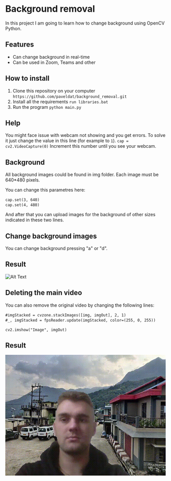 # Background removal
In this project I am going to learn how to change background using OpenCV Python. 

## Features
* Can change background in real-time
* Can be used in Zoom, Teams and other

## How to install
1. Clone this repository on your computer
`https://github.com/paveldat/background_removal.git`
2. Install all the requirements
`run libraries.bat`
3. Run the program
`python main.py`

## Help
You might face issue with webcam not showing and you get errors.
To solve it just change the value in this line (for example to `1`).
`cap = cv2.VideoCapture(0)`
Increment this number until you see your webcam.

## Background
All background images could be found in img folder. 
Each image must be 640*480 pixels.

You can change this parametres here:
```
cap.set(3, 640)
cap.set(4, 480)
```
And after that you can upload images for the background of other sizes indicated in these two lines.

## Change background images
You can change background pressing "a" or "d".

## Result
![Alt Text](https://github.com/paveldat/background_removal/blob/main/result/result.gif)

## Deleting the main video
You can also remove the original video by changing the following lines:
```
#imgStacked = cvzone.stackImages([img, imgOut], 2, 1)
#_, imgStacked = fpsReader.update(imgStacked, color=(255, 0, 255))
```
```
cv2.imshow("Image", imgOut)
```

## Result
![Alt Text](https://github.com/paveldat/background_removal/blob/main/result/result2.gif)